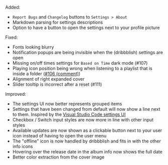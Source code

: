 Added:
- `Report Bugs` and `Changelog` buttons to `Settings > About`
- Markdown parsing for settings descriptions
- Option to have a button to open the settings next to your profile picture

Fixed:
- Fonts looking blurry
- Notification popups are being invisible when the (dribbblish) settings are open
- Missing on/off times settings for `Based on Time` dark mode (#107)
- Playing icon position being wrong when listening to a playlist that is inside a folder ([#106 (comment)](https://github.com/JulienMaille/dribbblish-dynamic-theme/issues/106#issuecomment-967208507))
- Alignment of right expanded cover
- Slider tooltip is incorrect after a reset (#111)

Improved:
- The settings UI now better represents grouped items
- Settings that have been changed from default will now show a line next to them. Inspired by the [Visual Studio Code settings UI](https://d33wubrfki0l68.cloudfront.net/d1f1ea4def506997ced23d3d912154794e530e1c/063d2/assets/img/blog/2020-09-17-vscode-settings/settings-ui.png)
- Checkbox / Switch input styles are now more in line with other input styles
- Available updates are now shown as a clickable button next to your user icon instead of having to open the user menu
- The "offline" icon is now handled by dribbblish and fits in with the other info icons
- Hovering over the release date in the album info now shows the full date
- Better color extraction from the cover image